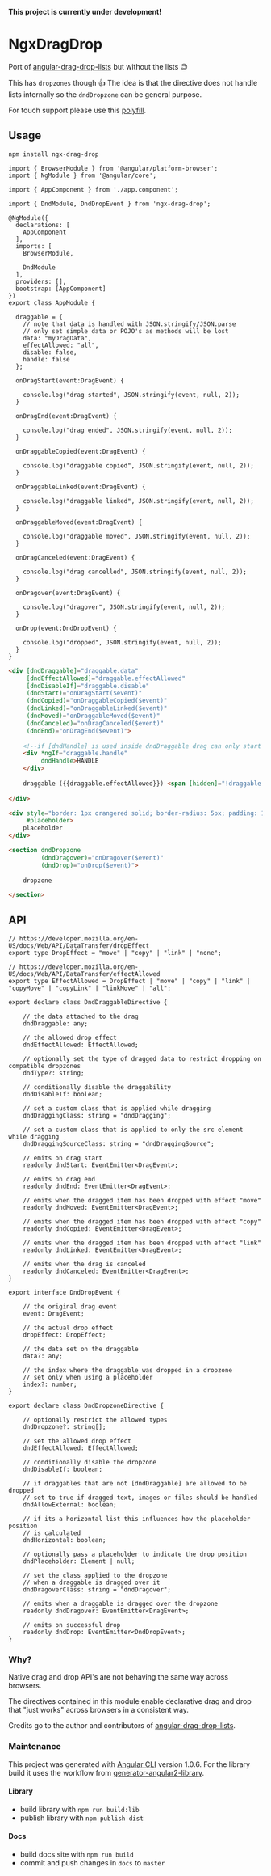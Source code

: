 **This project is currently under development!**

# NgxDragDrop

Port of [angular-drag-drop-lists](https://github.com/marceljuenemann/angular-drag-and-drop-lists) but without the lists :wink:

This has `dropzones` though :+1:
The idea is that the directive does not handle lists internally so the `dndDropzone` can be general purpose.

For touch support please use this [polyfill](https://github.com/timruffles/ios-html5-drag-drop-shim/tree/rewrite).

## Usage

`npm install ngx-drag-drop`

```JS
import { BrowserModule } from '@angular/platform-browser';
import { NgModule } from '@angular/core';

import { AppComponent } from './app.component';

import { DndModule, DndDropEvent } from 'ngx-drag-drop';

@NgModule({
  declarations: [
    AppComponent
  ],
  imports: [
    BrowserModule,
    
    DndModule
  ],
  providers: [],
  bootstrap: [AppComponent]
})
export class AppModule { 
  
  draggable = {
    // note that data is handled with JSON.stringify/JSON.parse
    // only set simple data or POJO's as methods will be lost 
    data: "myDragData",
    effectAllowed: "all",
    disable: false,
    handle: false
  };
  
  onDragStart(event:DragEvent) {

    console.log("drag started", JSON.stringify(event, null, 2));
  }
  
  onDragEnd(event:DragEvent) {
    
    console.log("drag ended", JSON.stringify(event, null, 2));
  }
  
  onDraggableCopied(event:DragEvent) {
    
    console.log("draggable copied", JSON.stringify(event, null, 2));
  }
  
  onDraggableLinked(event:DragEvent) {
      
    console.log("draggable linked", JSON.stringify(event, null, 2));
  }
    
  onDraggableMoved(event:DragEvent) {
    
    console.log("draggable moved", JSON.stringify(event, null, 2));
  }
      
  onDragCanceled(event:DragEvent) {
    
    console.log("drag cancelled", JSON.stringify(event, null, 2));
  }
  
  onDragover(event:DragEvent) {
    
    console.log("dragover", JSON.stringify(event, null, 2));
  }
  
  onDrop(event:DndDropEvent) {
  
    console.log("dropped", JSON.stringify(event, null, 2));
  }
}
```

```HTML
<div [dndDraggable]="draggable.data"
     [dndEffectAllowed]="draggable.effectAllowed"
     [dndDisableIf]="draggable.disable"
     (dndStart)="onDragStart($event)"
     (dndCopied)="onDraggableCopied($event)"
     (dndLinked)="onDraggableLinked($event)"
     (dndMoved)="onDraggableMoved($event)"
     (dndCanceled)="onDragCanceled($event)"
     (dndEnd)="onDragEnd($event)">
      
    <!--if [dndHandle] is used inside dndDraggable drag can only start from the handle-->
    <div *ngIf="draggable.handle"
         dndHandle>HANDLE
    </div>
    
    draggable ({{draggable.effectAllowed}}) <span [hidden]="!draggable.disable">DISABLED</span>
    
</div>

<div style="border: 1px orangered solid; border-radius: 5px; padding: 15px;"
     #placeholder>
    placeholder
</div>

<section dndDropzone
         (dndDragover)="onDragover($event)"
         (dndDrop)="onDrop($event)">
      
    dropzone 

</section>
```

## API

```TS
// https://developer.mozilla.org/en-US/docs/Web/API/DataTransfer/dropEffect
export type DropEffect = "move" | "copy" | "link" | "none";

// https://developer.mozilla.org/en-US/docs/Web/API/DataTransfer/effectAllowed
export type EffectAllowed = DropEffect | "move" | "copy" | "link" | "copyMove" | "copyLink" | "linkMove" | "all";
```

```TS
export declare class DndDraggableDirective {

    // the data attached to the drag
    dndDraggable: any;
    
    // the allowed drop effect
    dndEffectAllowed: EffectAllowed;
    
    // optionally set the type of dragged data to restrict dropping on compatible dropzones
    dndType?: string;
    
    // conditionally disable the draggability
    dndDisableIf: boolean;
    
    // set a custom class that is applied while dragging
    dndDraggingClass: string = "dndDragging";
    
    // set a custom class that is applied to only the src element while dragging
    dndDraggingSourceClass: string = "dndDraggingSource";
    
    // emits on drag start
    readonly dndStart: EventEmitter<DragEvent>;
    
    // emits on drag end
    readonly dndEnd: EventEmitter<DragEvent>;
    
    // emits when the dragged item has been dropped with effect "move"
    readonly dndMoved: EventEmitter<DragEvent>;
    
    // emits when the dragged item has been dropped with effect "copy"
    readonly dndCopied: EventEmitter<DragEvent>;
    
    // emits when the dragged item has been dropped with effect "link"
    readonly dndLinked: EventEmitter<DragEvent>;
    
    // emits when the drag is canceled
    readonly dndCanceled: EventEmitter<DragEvent>;
}
```

```TS
export interface DndDropEvent {

    // the original drag event
    event: DragEvent;
    
    // the actual drop effect
    dropEffect: DropEffect;
    
    // the data set on the draggable
    data?: any;
    
    // the index where the draggable was dropped in a dropzone
    // set only when using a placeholder
    index?: number;
}

export declare class DndDropzoneDirective {

    // optionally restrict the allowed types
    dndDropzone?: string[];
    
    // set the allowed drop effect
    dndEffectAllowed: EffectAllowed;
    
    // conditionally disable the dropzone
    dndDisableIf: boolean;
    
    // if draggables that are not [dndDraggable] are allowed to be dropped
    // set to true if dragged text, images or files should be handled
    dndAllowExternal: boolean;
    
    // if its a horizontal list this influences how the placeholder position
    // is calculated
    dndHorizontal: boolean;
    
    // optionally pass a placeholder to indicate the drop position
    dndPlaceholder: Element | null;
    
    // set the class applied to the dropzone
    // when a draggable is dragged over it
    dndDragoverClass: string = "dndDragover";
    
    // emits when a draggable is dragged over the dropzone
    readonly dndDragover: EventEmitter<DragEvent>;
    
    // emits on successful drop
    readonly dndDrop: EventEmitter<DndDropEvent>;
}
```

### Why?

Native drag and drop API's are not behaving the same way across browsers.

The directives contained in this module enable declarative drag and drop that "just works" across browsers in a consistent way.

Credits go to the author and contributors of [angular-drag-drop-lists](https://github.com/marceljuenemann/angular-drag-and-drop-lists). 

### Maintenance

This project was generated with [Angular CLI](https://github.com/angular/angular-cli) version 1.0.6.
For the library build it uses the workflow from [generator-angular2-library](https://github.com/jvandemo/generator-angular2-library).

#### Library

* build library with `npm run build:lib`
* publish library with `npm publish dist`

#### Docs

* build docs site with `npm run build`
* commit and push changes in `docs` to `master`
